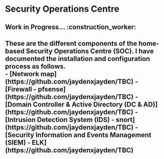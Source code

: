 <h1>Security Operations Centre</h1>

<h2>Work in Progress... :construction_worker:</h2>
<h2>These are the different components of the home-based Security Operations Centre (SOC). I have documented the installation and configuration process as follows.
<br />
- [Network map](https://github.com/jaydenxjayden/TBC)
- [Firewall - pfsense](https://github.com/jaydenxjayden/TBC)
- [Domain Controller & Active Directory (DC & AD)](https://github.com/jaydenxjayden/TBC)
- [Intrusion Detection System (IDS) - snort](https://github.com/jaydenxjayden/TBC)
- [Security Information and Events Management (SIEM) - ELK](https://github.com/jaydenxjayden/TBC)
</h2>
